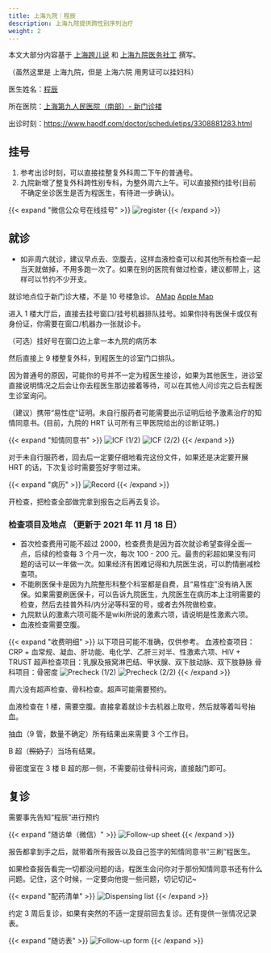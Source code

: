 ```yaml
---
title: 上海九院｜程辰
description: 上海九院提供跨性别序列治疗
weight: 2
---
```


本文大部分内容基于 [上海跨儿说](https://mp.weixin.qq.com/s/YfwBpWsmKbHxjxzoVeD6mw) 和 [上海九院医务社工](https://mp.weixin.qq.com/s/wnvrYViJfsJSxzAlAM_mUw) 撰写。

（虽然这里是 上海九院，但是 上海六院 用男证可以挂妇科）

医生姓名：[程辰](https://www.haodf.com/doctor/3308881283.html)

所在医院：[上海第九人民医院（南部）- 新门诊楼](https://amap.com/place/B0FFHGMHTC)

出诊时刻：<https://www.haodf.com/doctor/scheduletips/3308881283.html>

## 挂号

1. 参考出诊时刻，可以直接挂整复外科周二下午的普通号。
1. 九院新增了整复外科跨性别专科，为整外周六上午。可以直接预约挂号(目前不确定坐诊医生是否为程医生，有待进一步确认)。

{{< expand "微信公众号在线挂号" >}}
![register](/images/doctor/sh9/register-sh9.jpg)
{{< /expand >}}

## 就诊

- 如非周六就诊，建议早点去、空腹去，这样血液检查可以和其他所有检查一起当天就做掉，不用多跑一次了。如果在别的医院有做过检查，建议都带上，这样可以节约不少开支。

就诊地点位于新门诊大楼，不是 10 号楼急诊。 [AMap](https://surl.amap.com/lFB8mBri3X3) [Apple Map](https://maps.apple.com/?address=Quxi%20Road%20No.500,%20Huangpu,%20Shanghai%20China&auid=1118368604912837&ll=31.201690,121.487349&lsp=57879&q=Shanghai%20Ninth%20People's%20Hospital,%20Shanghai%20Jiaotong%20University%20School%20of%20Medicine%20South%20Hospital%20Out-patients%20Building&_ext=CjEKBAgEEAQKBAgFEAMKBAgGEAoKBAgbEAMKBAhSEAkKBAhVEA4KBAhZEAEKBQikARABEiQpTfaKM0sxP0AxBslBqWleXkA5xOs/pvA1P0BBPapbnfBfXkA%3D&t=r)

进入 1 楼大厅后，直接去挂号窗口/挂号机器排队挂号。如果你持有医保卡或仅有身份证，你需要在窗口/机器办一张就诊卡。

（可选）挂好号在窗口边上拿一本九院的病历本

然后直接上 9 楼整复外科，到程医生的诊室门口排队。

因为普通号的原因，可能你的号并不一定为程医生接诊，如果为其他医生，进诊室直接说明情况之后会让你去程医生那边接着等待，可以在其他人问诊完之后去程医生诊室询问。

（建议）携带“易性症”证明。未自行服药者可能需要出示证明后给予激素治疗的知情同意书。(目前，九院的 HRT 认可所有三甲医院给出的诊断证明。)

{{< expand "知情同意书" >}}
![ICF (1/2)](/images/doctor/sh9/icf-p1.jpg)
![ICF (2/2)](/images/doctor/sh9/icf-p2.jpg)
{{< /expand >}}

对于未自行服药者，回去后一定要仔细地看完这份文件，如果还是决定要开展 HRT 的话，下次复诊时需要签好字带过来。

{{< expand "病历" >}}
![Record](/images/doctor/sh9/record.webp)
{{< /expand >}}

开检查，把检查全部做完拿到报告之后再去复诊。

### 检查项目及地点 （更新于 2021 年 11 月 18 日）

- 首次检查费用可能不超过 2000，检查费贵是因为首次就诊希望查得全面一点，后续的检查每 3 个月一次，每次 100 - 200 元。最贵的彩超如果没有问题的话可以一年做一次。如果经济有困难记得和九院医生说，可以酌情删减检查项。
- 不能刷医保卡是因为九院整形科整个科室都是自费，且“易性症”没有纳入医保。如果需要刷医保卡，可以告诉九院医生，九院医生在病历本上注明需要的检查，然后去挂普外科/内分泌等科室的号，或者去外院做检查。
- 九院默认的激素六项可能不是wiki所说的激素六项，请说明是性激素六项。
- 血液检查需要空腹。

{{< expand "收费明细" >}}
以下项目可能不准确，仅供参考。
血液检查项目：CRP + 血常规、凝血、肝功能、电化学、乙肝三对半、性激素六项、HIV + TRUST
超声检查项目：乳腺及掖窝淋巴结、甲状腺、双下肢动脉、双下肢静脉
骨科项目：骨密度
![Precheck (1/2)](/images/doctor/sh9/precheck-1.png)
![Precheck (2/2)](/images/doctor/sh9/precheck-2.png)
{{< /expand >}}

周六没有超声检查、骨科检查。超声可能需要预约。

血液检查在 1 楼，需要空腹。直接拿着就诊卡去机器上取号，然后就等着叫号抽血。

抽血（9 管，数量不确定）所有结果出来需要 3 个工作日。

B 超（~~照奶子~~）当场有结果。

骨密度室在 3 楼 B 超的那一侧，不需要前往骨科问询，直接敲门即可。

## 复诊

需要事先告知“程辰”进行预约

{{< expand "随访单（微信）" >}}
![Follow-up sheet](/images/doctor/sh9/follow-up-sheet.jpg)
{{< /expand >}}

报告都拿到手之后，就带着所有报告以及自己签字的知情同意书“三刷”程医生。

如果检查报告看完一切都没问题的话，程医生会问你对于那份知情同意书还有什么问题。记住，这个时候，一定要向他提一些问题，切记切记~

{{< expand "配药清单" >}}
![Dispensing list](/images/doctor/sh9/dispensing-list.png)
{{< /expand >}}

约定 3 周后复诊，如果有突然的不适一定提前回去复诊。还有提供一张情况记录表。

{{< expand "随访表" >}}
![Follow-up form](/images/doctor/sh9/follow-up-form.webp)
{{< /expand >}}
